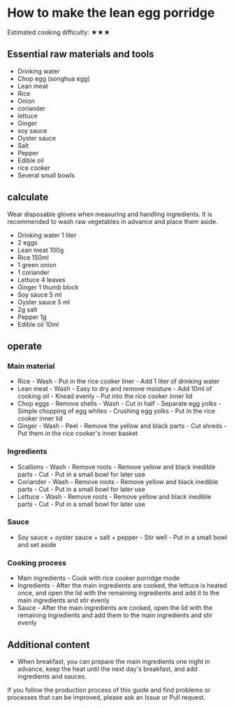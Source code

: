 # How to make the lean egg porridge

Estimated cooking difficulty: ★★★

## Essential raw materials and tools

* Drinking water
* Chop egg (songhua egg)
* Lean meat
* Rice
* Onion
* coriander
* lettuce
* Ginger
* soy sauce
* Oyster sauce
* Salt
* Pepper
* Edible oil
* rice cooker
* Several small bowls

## calculate

Wear disposable gloves when measuring and handling ingredients. It is recommended to wash raw vegetables in advance and place them aside.

* Drinking water 1 liter
* 2 eggs
* Lean meat 100g
* Rice 150ml
* 1 green onion
* 1 coriander
* Lettuce 4 leaves
* Ginger 1 thumb block
* Soy sauce 5 ml
* Oyster sauce 5 ml
* 2g salt
* Pepper 1g
* Edible oil 10ml

## operate

### Main material

* Rice - Wash - Put in the rice cooker liner - Add 1 liter of drinking water
* Lean meat - Wash - Easy to dry and remove moisture - Add 10ml of cooking oil - Knead evenly - Put into the rice cooker inner lid
* Chop eggs - Remove shells - Wash - Cut in half - Separate egg yolks - Simple chopping of egg whites - Crushing egg yolks - Put in the rice cooker inner lid
* Ginger - Wash - Peel - Remove the yellow and black parts - Cut shreds - Put them in the rice cooker's inner basket

### Ingredients

* Scallions - Wash - Remove roots - Remove yellow and black inedible parts - Cut - Put in a small bowl for later use
* Coriander - Wash - Remove roots - Remove yellow and black inedible parts - Cut - Put in a small bowl for later use
* Lettuce - Wash - Remove roots - Remove yellow and black inedible parts - Cut - Put in a small bowl for later use

### Sauce

* Soy sauce + oyster sauce + salt + pepper - Stir well - Put in a small bowl and set aside

### Cooking process

* Main ingredients - Cook with rice cooker porridge mode
* Ingredients - After the main ingredients are cooked, the lettuce is heated once, and open the lid with the remaining ingredients and add it to the main ingredients and stir evenly
* Sauce - After the main ingredients are cooked, open the lid with the remaining ingredients and add them to the main ingredients and stir evenly

## Additional content

* When breakfast, you can prepare the main ingredients one night in advance, keep the heat until the next day's breakfast, and add ingredients and sauces.

If you follow the production process of this guide and find problems or processes that can be improved, please ask an Issue or Pull request.